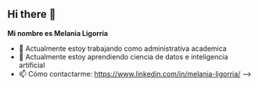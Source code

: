 ## Hi there 👋
**Mi nombre es Melania Ligorria**
- 🔭 Actualmente estoy trabajando como administrativa academica
- 🌱 Actualmente estoy aprendiendo ciencia de datos e inteligencia artificial
- 📫 Cómo contactarme: https://www.linkedin.com/in/melania-ligorria/
-->

